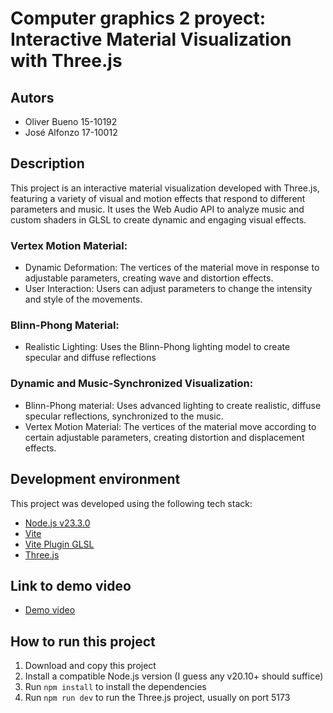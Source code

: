 # Computer graphics 2 proyect: Interactive Material Visualization with Three.js

## Autors

- Oliver Bueno 15-10192
- José Alfonzo 17-10012
  
## Description

This project is an interactive material visualization developed with Three.js, 
featuring a variety of visual and motion effects that respond to different parameters 
and music. It uses the Web Audio API to analyze music and custom shaders in GLSL to create 
dynamic and engaging visual effects.

### Vertex Motion Material:

- Dynamic Deformation: The vertices of the material move in response to adjustable parameters, creating wave and distortion effects.
- User Interaction: Users can adjust parameters to change the intensity and style of the movements.

### Blinn-Phong Material:

- Realistic Lighting: Uses the Blinn-Phong lighting model to create specular and diffuse reflections

### Dynamic and Music-Synchronized Visualization:

- Blinn-Phong material: Uses advanced lighting to create realistic, diffuse specular reflections, synchronized to the music.
- Vertex Motion Material: The vertices of the material move according to certain adjustable parameters, creating distortion and displacement effects.

## Development environment

This project was developed using the following tech stack:

- [Node.js v23.3.0](https://nodejs.org/en)
- [Vite](https://vite.dev/)
- [Vite Plugin GLSL](https://www.npmjs.com/package/vite-plugin-glsl)
- [Three.js](https://threejs.org/)

## Link to demo video

- [Demo video](https://www.youtube.com/watch?v=TH8H2EnUlfQ)

## How to run this project

1. Download and copy this project
2. Install a compatible Node.js version (I guess any v20.10+ should suffice)
3. Run `npm install` to install the dependencies
4. Run `npm run dev` to run the Three.js project, usually on port 5173
